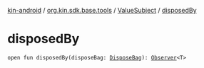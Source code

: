 [kin-android](../../index.md) / [org.kin.sdk.base.tools](../index.md) / [ValueSubject](index.md) / [disposedBy](./disposed-by.md)

# disposedBy

`open fun disposedBy(disposeBag: `[`DisposeBag`](../-dispose-bag/index.md)`): `[`Observer`](../-observer/index.md)`<T>`